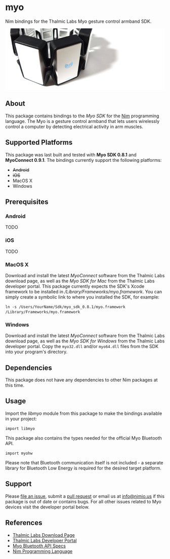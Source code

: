 # myo

Nim bindings for the Thalmic Labs Myo gesture control armband SDK.

![myo Logo](docs/logo.png)


## About

This package contains bindings to the *Myo SDK* for the
[Nim](http://nim-lang.org) programming language. The Myo is a gesture control
armband that lets users wirelessly control a computer by detecting electrical
activity in arm muscles.

## Supported Platforms

This package was last built and tested with **Myo SDK 0.8.1** and
**MyoConnect 0.9.1**. The bindings currently support the following platforms:

- ~~Android~~
- ~~iOS~~
- MacOS X
- Windows


## Prerequisites

### Android

TODO

### iOS

TODO

### MacOS X

Download and install the latest *MyoConnect* software from the Thalmic Labs
download page, as well as the *Myo SDK for Mac* from the Thalmic Labs developer
portal. This package currently expects the SDK's Xcode framework to be installed
in */Library/Frameworks/myo.framework*. You can simply create a symbolic link to
where you installed the SDK, for example:

```
ln -s /Users/YourName/Sdk/myo_sdk_0.8.1/myo.framework /Library/Frameworks/myo.framework
```

### Windows

Download and install the latest *MyoConnect* software from the Thalmic Labs
download page, as well as the *Myo SDK for Windows* from the Thalmic Labs
developer portal. Copy the `myo32.dll` and/or `myo64.dll` files from the SDK
into your program's directory.


## Dependencies

This package does not have any dependencies to other Nim packages at this time.


## Usage

Import the *libmyo* module from this package to make the bindings available
in your project:

```nimrod
import libmyo
```

This package also contains the types needed for the official Myo Bluetooth API.

```nimrod
import myohw
```

Please note that Bluetooth communication itself is not included - a separate
library for Bluetooth Low Energy is required for the desired target platform.


## Support

Please [file an issue](https://github.com/nimious/myo/issues), submit a
[pull request](https://github.com/nimious/myo/pulls?q=is%3Aopen+is%3Apr)
or email us at info@nimio.us if this package is out of date or contains bugs.
For all other issues related to Myo devices visit the developer portal below.


## References

* [Thalmic Labs Download Page](https://www.thalmic.com/start/)
* [Thalmic Labs Developer Portal](https://developer.thalmic.com/)
* [Myo Bluetooth API Specs](http://developerblog.myo.com/myo-bluetooth-spec-released/)
* [Nim Programming Language](http://nim-lang.org/)
